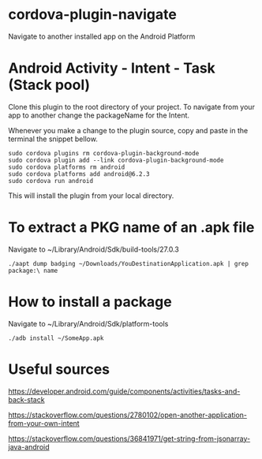 # cordova-plugin-navigate
Navigate to another installed app on the Android Platform

# Android Activity - Intent - Task (Stack pool)
Clone this plugin to the root directory of your project. 
To navigate from your app to another change the packageName for the Intent.

Whenever you make a change to the plugin source, copy and paste in the terminal the
snippet bellow.

```
sudo cordova plugins rm cordova-plugin-background-mode
sudo cordova plugin add --link cordova-plugin-background-mode
sudo cordova platforms rm android
sudo cordova platforms add android@6.2.3
sudo cordova run android
```

This will install the plugin from your local directory.

# To extract a PKG name of an .apk file
Navigate to ~/Library/Android/Sdk/build-tools/27.0.3

``` ./aapt dump badging ~/Downloads/YouDestinationApplication.apk | grep package:\ name ```

# How to install a package 
Navigate to ~/Library/Android/Sdk/platform-tools

```./adb install ~/SomeApp.apk ```

# Useful sources
https://developer.android.com/guide/components/activities/tasks-and-back-stack

https://stackoverflow.com/questions/2780102/open-another-application-from-your-own-intent

https://stackoverflow.com/questions/36841971/get-string-from-jsonarray-java-android
